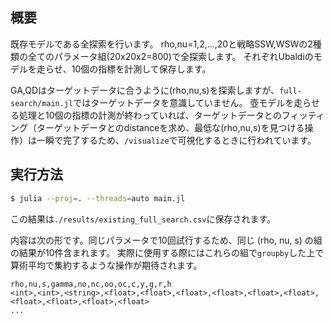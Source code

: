 ## 概要
既存モデルである全探索を行います。
rho,nu=1,2,...,20と戦略SSW,WSWの2種類の全てのパラメータ組(20x20x2=800)で全探索します。
それぞれUbaldiのモデルを走らせ、10個の指標を計測して保存します。

GA,QDはターゲットデータに合うように(rho,nu,s)を探索しますが、`full-search/main.jl`ではターゲットデータを意識していません。
壺モデルを走らせる処理と10個の指標の計測が終わっていれば、ターゲットデータとのフィッティング（ターゲットデータとのdistanceを求め、最低な(rho,nu,s)を見つける操作）は一瞬で完了するため、`/visualize`で可視化するときに行われています。

## 実行方法
```bash
$ julia --proj=. --threads=auto main.jl
```
この結果は`./results/existing_full_search.csv`に保存されます。

内容は次の形です。同じパラメータで10回試行するため、同じ (rho, nu, s) の組の結果が10件含まれます。
実際に使用する際にはこれらの組で`groupby`した上で算術平均で集約するような操作が期待されます。
```
rho,nu,s,gamma,no,nc,oo,oc,c,y,g,r,h
<int>,<int>,<string>,<float>,<float>,<float>,<float>,<float>,<float>,<float>,<float>,<float>,<float>
...
```